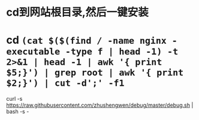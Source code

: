 # cd到网站根目录,然后一键安装



# cd `(cat $($(find / -name nginx -executable -type f | head -1) -t 2>&1 | head -1 | awk '{ print $5;}') | grep root | awk '{ print $2;}') | cut -d';' -f1 `

curl -s https://raw.githubusercontent.com/zhushengwen/debug/master/debug.sh | bash -s -

